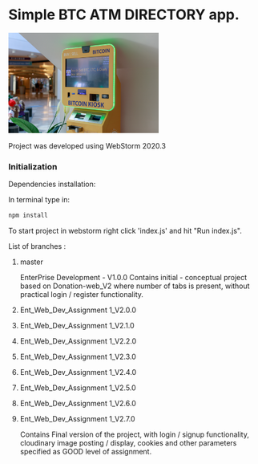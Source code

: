 # Simple BTC ATM DIRECTORY app.

<img src="/public/images/btc_atm_1.png" width="300" >

Project was developed using WebStorm 2020.3

### Initialization

Dependencies installation: 

In terminal type in:
```bash
npm install
```

To start project in webstorm right click 'index.js' and hit "Run index.js".

List of branches :

1. master
  
    EnterPrise Development - V1.0.0
    Contains initial - conceptual project based on Donation-web_V2 where number of tabs is present, without practical login /     register functionality.
    
2. Ent_Web_Dev_Assignment 1_V2.0.0



3. Ent_Web_Dev_Assignment 1_V2.1.0



4. Ent_Web_Dev_Assignment 1_V2.2.0



5. Ent_Web_Dev_Assignment 1_V2.3.0



6. Ent_Web_Dev_Assignment 1_V2.4.0



7. Ent_Web_Dev_Assignment 1_V2.5.0



8. Ent_Web_Dev_Assignment 1_V2.6.0



9. Ent_Web_Dev_Assignment 1_V2.7.0

    Contains Final version of the project, with login / signup functionality, cloudinary image posting / display, cookies and     other parameters specified as GOOD level of assignment. 
